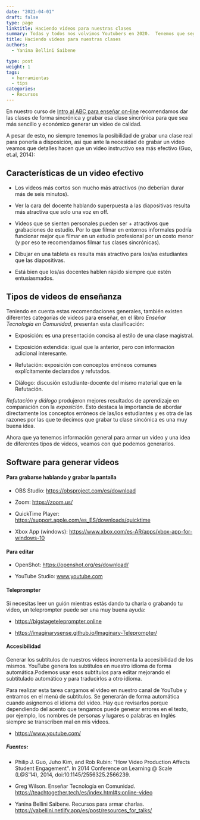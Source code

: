 ```yaml
---
date: "2021-04-01"
draft: false
type: page
linktitle: Haciendo videos para nuestras clases
summary: Todas y todos nos volvimos Youtubers en 2020.  Tenemos que seguir generando videos para nuestras clases. En este post consejos, herramientas y recursos.
title: Haciendo videos para nuestras clases
authors: 
  - Yanina Bellini Saibene

type: post
weight: 1
tags: 
  - herramientas
  - tips 
categories:
  - Recursos
---
```


En nuestro curso de [Intro al ABC para enseñar on-line](https://www.metadocencia.org/curso/intro-abc-online/) recomendamos dar las clases de forma sincrónica y grabar esa clase sincrónica para que sea más sencillo y económico generar un video de calidad.  

A pesar de esto, no siempre tenemos la posibilidad de grabar una clase real para ponerla a disposición, asi que ante la necesidad de grabar un video veamos que detalles hacen que un video instructivo sea más efectivo (Guo, et.al, 2014):

## Características de un video efectivo

- Los videos más cortos son mucho más atractivos (no deberían durar más de seis minutos).

- Ver la cara del docente hablando superpuesta a las diapositivas resulta más atractiva que solo una voz en off.

- Videos que se sienten personales pueden ser + atractivos que grabaciones de estudio. Por lo que filmar en entornos informales podría funcionar mejor que filmar en un estudio profesional por un costo menor (y por eso te recomendamos filmar tus clases sincrónicas).

- Dibujar en una tableta es resulta más atractivo para los/as estudiantes que las diapositivas.  

- Está bien que los/as docentes hablen rápido siempre que estén entusiasmados.

## Tipos de videos de enseñanza

Teniendo en cuenta estas recomendaciones generales, también existen diferentes categorías de videos para enseñar, en el libro _Enseñar Tecnología en Comunidad_, presentan esta clasificación:


* Exposición: es una presentación concisa al estilo de una clase magistral. 

* Exposición extendida: igual que la anterior, pero con información adicional interesante.

* Refutación: exposición con conceptos erróneos comunes explícitamente declarados y refutados.

* Diálogo:  discusión estudiante-docente del mismo material que en la Refutación. 

_Refutación_ y _diálogo_ produjeron mejores resultados de aprendizaje en comparación con la _exposición_. Esto destaca la importancia de abordar directamente los conceptos erróneos de las/los estudiantes y es otra de las razones por las que te decimos que grabar tu clase sincónica es una muy buena idea. 

Ahora que ya tenemos información general para armar un video y una idea de diferentes tipos de videos, veamos con qué podemos generarlos.

## Software para generar videos

#### Para grabarse hablando y grabar la pantalla

* OBS Studio: https://obsproject.com/es/download

* Zoom: https://zoom.us/

* QuickTime Player: https://support.apple.com/es_ES/downloads/quicktime

* Xbox App (windows): https://www.xbox.com/es-AR/apps/xbox-app-for-windows-10

#### Para editar

* OpenShot: https://openshot.org/es/download/

* YouTube Studio: www.youtube.com

#### Teleprompter

Si necesitas leer un guión mientras estás dando tu charla o grabando tu video, un teleprompter puede ser una muy buena ayuda:

* https://bigstageteleprompter.online

* https://imaginarysense.github.io/Imaginary-Teleprompter/

#### Accesibilidad

Generar los subtítulos de nuestros videos incrementa la accesibilidad de los mismos. YouTube genera los subtítulos en nuestro idioma de forma automática.Podemos usar esos subtítulos para editar mejorando el subtitulado automático y para traducirlos a otro idioma.

Para realizar esta tarea cargamos el video en nuestro canal de YouTube y entramos en el menú de subtítulos. Se generarán de forma automática cuando asignemos el idioma del video. Hay que revisarlos porque dependiendo del acento que tengamos puede generar errores en el texto, por ejemplo, los nombres de personas y lugares o palabras en Inglés siempre se transcriben mal en mis videos.

* https://www.youtube.com/


##### Fuentes:

* Philip J. Guo, Juho Kim, and Rob Rubin: "How Video Production Affects Student Engagement". In 2014 Conference on Learning @ Scale (L@S'14), 2014, doi:10.1145/2556325.2566239.

* Greg Wilson. Enseñar Tecnología en Comunidad.  https://teachtogether.tech/es/index.html#s:online-video

* Yanina Bellini Saibene. Recursos para armar charlas. https://yabellini.netlify.app/es/post/resources_for_talks/

